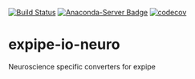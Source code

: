 [![Build Status](https://travis-ci.org/CINPLA/expipe-io-neuro.svg?branch=master)](https://travis-ci.org/CINPLA/expipe-io-neuro)
[![Anaconda-Server Badge](https://anaconda.org/cinpla/expipe-io-neuro/badges/installer/conda.svg)](https://conda.anaconda.org/cinpla)
[![codecov](https://codecov.io/gh/CINPLA/expipe-io-neuro/branch/dev/graph/badge.svg)](https://codecov.io/gh/CINPLA/expipe-io-neuro)
# expipe-io-neuro
Neuroscience specific converters for expipe
